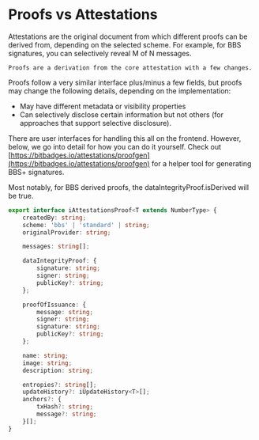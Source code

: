 # Proofs vs Attestations

Attestations are the original document from which different proofs can be derived from, depending on the selected scheme. For example, for BBS signatures, you can selectively reveal M of N messages.

```
Proofs are a derivation from the core attestation with a few changes.
```

Proofs follow a very similar interface plus/minus a few fields, but proofs may change the following details, depending on the implementation:

* May have different metadata or visibility properties
* Can selectively disclose certain information but not others (for approaches that support selective disclosure).

There are user interfaces for handling this all on the frontend. However, below, we go into detail for how you can do it yourself. Check out [https://bitbadges.io/attestations/proofgen](https://bitbadges.io/attestations/proofgen) for a helper tool for generating BBS+ signatures.

Most notably, for BBS derived proofs, the dataIntegrityProof.isDerived will be true.

```typescript
export interface iAttestationsProof<T extends NumberType> {
    createdBy: string;
    scheme: 'bbs' | 'standard' | string;
    originalProvider: string;

    messages: string[];

    dataIntegrityProof: {
        signature: string;
        signer: string;
        publicKey?: string;
    };

    proofOfIssuance: {
        message: string;
        signer: string;
        signature: string;
        publicKey?: string;
    };

    name: string;
    image: string;
    description: string;

    entropies?: string[];
    updateHistory?: iUpdateHistory<T>[];
    anchors?: {
        txHash?: string;
        message?: string;
    }[];
}
```
